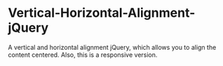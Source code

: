 # Vertical-Horizontal-Alignment-jQuery
A vertical and horizontal alignment jQuery, which allows you to align
the content centered. Also, this is a responsive version.
